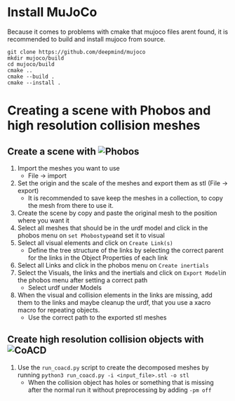 # Install MuJoCo
Because it comes to problems with cmake that mujoco files arent found, it is recommended to build and install mujoco from source.
```
git clone https://github.com/deepmind/mujoco
mkdir mujoco/build
cd mujoco/build
cmake ..
cmake --build .
cmake --install .
```

# Creating a scene with Phobos and high resolution collision meshes
## Create a scene with ![Phobos](https://github.com/dfki-ric/phobos)
1. Import the meshes you want to use
    - File -> import
2. Set the origin and the scale of the meshes and export them as stl (File -> export)
    - It is recommended to save keep the meshes in a collection, to copy the mesh from there to use it.
3. Create the scene by copy and paste the original mesh to the position where you want it
4. Select all meshes that should be in the urdf model and click in the phobos menu on ```set Phobostype```and set it to visual
5. Select all visual elements and click on ```Create Link(s)```
    - Define the tree structure of the links by selecting the correct parent for the links in the Object Properties of each link
6. Select all Links and click in the phobos menu on ```Create inertials```
7. Select the Visuals, the links and the inertials and click on ```Export Model```in the phobos menu after setting a correct path
    - Select urdf under Models
8. When the visual and collision elements in the links are missing, add them to the links and maybe cleanup the urdf, that you use a xacro macro for repeating objects.
    - Use the correct path to the exported stl meshes

## Create high resolution collision objects with ![CoACD](https://github.com/SarahWeiii/CoACD)
1. Use the ```run_coacd.py``` script to create the decomposed meshes by running ```python3 run_coacd.py -i <input_file>.stl -o stl```
    - When the collision object has holes or something that is missing after the normal run it without preprocessing by adding ```-pm off```
